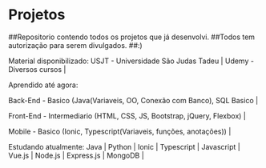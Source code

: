 # Projetos
##Repositorio contendo todos os projetos que já desenvolvi. 
##Todos tem autorização para serem divulgados.
##:)

Material disponibilizado:
USJT - Universidade São Judas Tadeu |
Udemy - Diversos cursos |

Aprendido até agora:

Back-End - Basico (Java(Variaveis, OO, Conexão com Banco), SQL Basico |

Front-End - Intermediario (HTML, CSS, JS, Bootstrap, jQuery, Flexbox) |

Mobile - Basico (Ionic, Typescript(Variaveis, funções, anotações)) |

Estudando atualmente:
Java |
Python |
Ionic |
Typescript |
Javascript |
Vue.js |
Node.js |
Express.js |
MongoDB |




